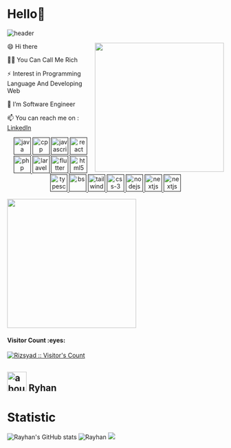 # Hello👋

<div style="width: 10px;"></div>

![header](https://capsule-render.vercel.app/api?type=waving&color=auto&height=220&section=header&text=Rich%20チムハ&fontSize=60&animation=fadeIn&fontAlignY=38&desc=18yo%20Software%20and%20Web%20Developer&descAlignY=51&descAlign=62)
<div style="width: 10px;"></div>

<img align="right" width="300" src="https://i.imgur.com/ugWb6BU.gif" />




😄 Hi there

🐱‍🚀 You Can Call Me Rich

⚡ Interest in  Programming Language And Developing Web

🌱 I’m Software Engineer 

📫 You can reach me on : [LinkedIn](https://www.linkedin.com/in/rayhanrizkiputra/)

<p align="center">
   <a href="">
      <img src="https://github.com/get-icon/geticon/blob/master/icons/java.svg" alt="java" width="40" height="40"/>
   </a>
   <a href="">
      <img src="https://github.com/get-icon/geticon/blob/master/icons/c-plusplus.svg" alt="cpp" width="40" height="40"/>
   </a>
   <a href="">
      <img src="https://github.com/get-icon/geticon/blob/master/icons/javascript.svg" alt="javascript" width="40" height="40"/>
   </a>
   <a href="">
      <img src="https://github.com/get-icon/geticon/blob/master/icons/react.svg" alt="react" width="40" height="40"/>
   </a>
  <a href="">
      <img src="https://cdn.jsdelivr.net/gh/devicons/devicon/icons/php/php-original.svg" alt="php" width="40" height="40"/>
   </a>
   <a href="">
      <img src="https://github.com/get-icon/geticon/blob/master/icons/laravel.svg" alt="laravel" width="40" height="40"/>
   </a>
  <a href="">
      <img src="https://github.com/get-icon/geticon/blob/master/icons/flutter.svg" alt="flutter" width="40" height="40"/>
   </a>
 <a href="">
      <img src="https://github.com/get-icon/geticon/blob/master/icons/html-5.svg" alt="html5" width="40" height="40"/>
   </a>
 <a href="">
      <img src="https://cdn.jsdelivr.net/gh/devicons/devicon/icons/typescript/typescript-original.svg" alt="typescript" width="40" height="40"/>
   </a>
 <a href="">
      <img src="https://github.com/get-icon/geticon/blob/master/icons/bootstrap.svg" alt="bs" width="40" height="40"/>
   </a>
 <a href="">
      <img src="https://tailwindcss.com/favicons/favicon-32x32.png?v=3" alt="tailwind" width="40" height="40"/>
   </a>
  <a href="">
      <img src="https://github.com/get-icon/geticon/blob/master/icons/css-3.svg" alt="css-3" width="40" height="40"/>
   </a>
 <a href="">
      <img src="https://github.com/get-icon/geticon/blob/master/icons/nodejs-icon.svg" alt="nodejs" width="40" height="40"/>
   </a>
 <a href="">
      <img src="https://github.com/get-icon/geticon/blob/master/icons/nextjs-icon.svg" alt="nextjs" width="40" height="40"/>
   </a>
 <a href="">
      <img src="https://cdn.jsdelivr.net/gh/devicons/devicon/icons/visualstudio/visualstudio-plain.svg" alt="nextjs" width="40" height="40"/>
   </a>
</p>

<img width="300" src="https://c.tenor.com/pLhhw8tQib0AAAAC/killua-hunter-x-hunter.gif" />

<h4>Visitor Count :eyes:</h4>
<p>
    <a href="https://github.com/Ryhann">
        <img src="https://profile-counter.glitch.me/{Ryhann}/count.svg" alt="Rizsyad :: Visitor's Count" />
    </a>
</p>

## <img width="45" alt="about" src="https://raw.github.com/elizarov/elizarov/master/about.png"> Ryhan



# Statistic #

![Rayhan's GitHub stats](https://github-readme-stats.vercel.app/api?username=Ryhann&theme=radical&show_icons=true) ![Rayhan](https://github-readme-stats.vercel.app/api/top-langs/?username=Ryhann&hide=html&layout=compact&theme=radical)
![](https://github-profile-summary-cards.vercel.app/api/cards/profile-details?username=Ryhann&theme=monokai)
